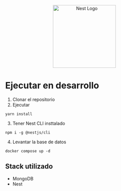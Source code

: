<p align="center">
  <a href="http://nestjs.com/" target="blank"><img src="https://nestjs.com/img/logo-small.svg" width="200" alt="Nest Logo" /></a>
</p>

# Ejecutar en desarrollo

1. Clonar el repositorio
2. Ejecutar
```
yarn install
```
3. Tener Nest CLI insttalado
```
npm i -g @nestjs/cli
```
4. Levantar la base de datos
```
docker compose up -d
```


## Stack utilizado
* MongoDB
* Nest




